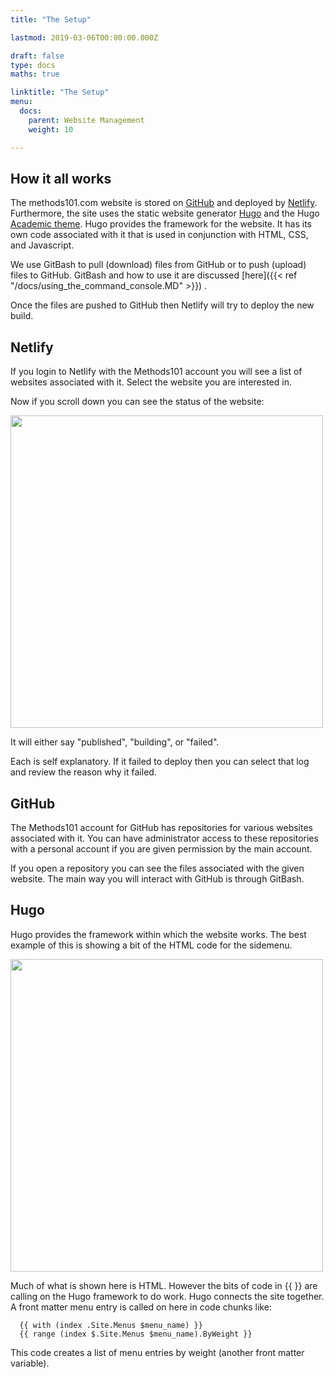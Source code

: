 ```yaml
---
title: "The Setup"

lastmod: 2019-03-06T00:00:00.000Z

draft: false
type: docs
maths: true	

linktitle: "The Setup"
menu:
  docs:
    parent: Website Management
    weight: 10

---
```


## How it all works

The methods101.com website is stored on [GitHub](https://github.com/) and deployed by [Netlify](https://www.netlify.com/). Furthermore, the site uses the static website generator [Hugo](https://gohugo.io/documentation/) and the Hugo [Academic theme](https://sourcethemes.com/academic/docs/). Hugo provides the framework for the website. It has its own code associated with it that is used in conjunction with HTML, CSS, and Javascript.

We use GitBash to pull (download) files from GitHub or to push (upload) files to GitHub. GitBash and how to use it are discussed [here]({{< ref "/docs/using_the_command_console.MD" >}}) .

Once the files are pushed to GitHub then Netlify will try to deploy the new build. 

## Netlify

If you login to Netlify with the Methods101 account you will see a list of websites associated with it. Select the website you are interested in.

Now if you scroll down you can see the status of the website:

<img width='500' src='/img/the_setup_01.png'/>

It will either say "published", "building", or "failed".

Each is self explanatory. If it failed to deploy then you can select that log and review the reason why it failed.

## GitHub

The Methods101 account for GitHub has repositories for various websites associated with it. You can have administrator access to these repositories with a personal account if you are given permission by the main account. 

If you open a repository you can see the files associated with the given website. The main way you will interact with GitHub is through GitBash.

## Hugo

Hugo provides the framework within which the website works. The best example of this is showing a bit of the HTML code for the sidemenu. 

<img width='500' src='/img/the_setup_02.png'/>

Much of what is shown here is HTML. However the bits of code in {{ }} are calling on the Hugo framework to do work. Hugo connects the site together. A front matter menu entry is called on here in code chunks like:

```
  {{ with (index .Site.Menus $menu_name) }}
  {{ range (index $.Site.Menus $menu_name).ByWeight }} 
```

This code creates a list of menu entries by weight (another front matter variable).